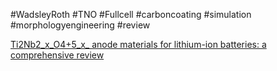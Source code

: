 #WadsleyRoth
#TNO
#Fullcell
#carboncoating 
#simulation
#morphologyengineering
#review

[Ti2Nb2_x_O4+5_x_ anode materials for lithium-ion batteries: a comprehensive review](https://pubs.rsc.org/en/content/articlelanding/2018/ta/c8ta00895g)
